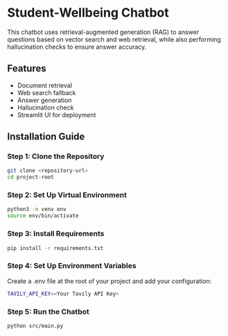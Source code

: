 # Student-Wellbeing Chatbot

This chatbot uses retrieval-augmented generation (RAG) to answer questions based on vector search and web retrieval, while also performing hallucination checks to ensure answer accuracy.

## Features

- Document retrieval
- Web search fallback
- Answer generation
- Hallucination check
- Streamlit UI for deployment

## Installation Guide

### Step 1: Clone the Repository

```bash
git clone <repository-url>
cd project-root
```

### Step 2: Set Up Virtual Environment

```bash
python3 -m venv env
source env/bin/activate
```

### Step 3: Install Requirements

```bash
pip install -r requirements.txt
```

### Step 4: Set Up Environment Variables

Create a .env file at the root of your project and add your configuration:

```bash
TAVILY_API_KEY=<Your Tavily API Key>
```

### Step 5: Run the Chatbot

```bash
python src/main.py
```

